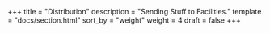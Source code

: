 +++
title = "Distribution"
description = "Sending Stuff to Facilities."
template = "docs/section.html"
sort_by = "weight"
weight = 4
draft = false
+++
